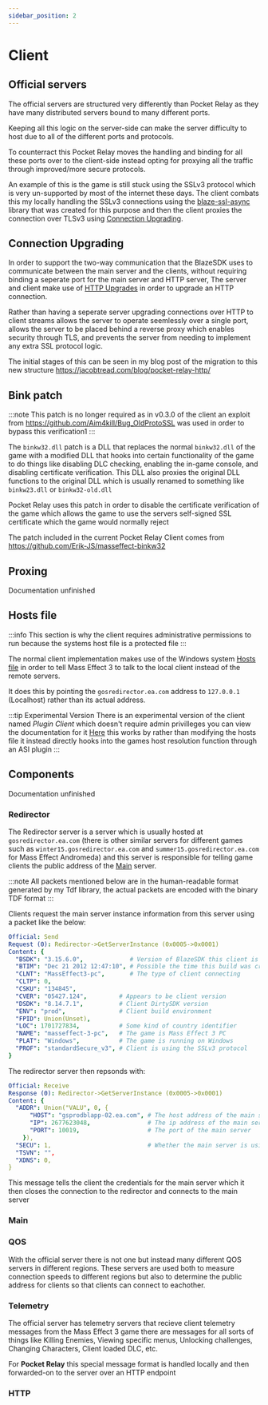 ```yaml
---
sidebar_position: 2
---
```


# Client


## Official servers

The official servers are structured very differently than Pocket Relay as they have many distributed servers bound to many different ports. 

Keeping all this logic on the server-side can make the server difficulty to host due to all of the different ports and protocols.

To counterract this Pocket Relay moves the handling and binding for all these ports over to the client-side instead opting for proxying all the traffic through improved/more secure protocols.

An example of this is the game is still stuck using the SSLv3 protocol which is very un-supported by most of the internet these days. The client combats this my locally handling the SSLv3 connections using the [blaze-ssl-async](https://github.com/jacobtread/blaze-ssl-async) library that was created for this purpose and then the client proxies the connection over TLSv3 using [Connection Upgrading](#connection-upgrading).


## Connection Upgrading

In order to support the two-way communication that the BlazeSDK uses to communicate between the main server and the clients, without requiring binding a seperate port for the main server and HTTP server, The server and client make use of [HTTP Upgrades](https://www.rfc-editor.org/rfc/rfc9110#field.upgrade) in order to upgrade an HTTP connection.

Rather than having a seperate server upgrading connections over HTTP to client streams allows the server to operate seemlessly over a single port, allows the server to be placed behind a reverse proxy which enables security through TLS, and prevents the server from needing to implement any extra SSL protocol logic.

The initial stages of this can be seen in my blog post of the migration to this new structure https://jacobtread.com/blog/pocket-relay-http/

## Bink patch

:::note 
This patch is no longer required as in v0.3.0 of the client an exploit from https://github.com/Aim4kill/Bug_OldProtoSSL was used in order to bypass this verification1
:::

The `binkw32.dll` patch is a DLL that replaces the normal `binkw32.dll` of the game with a modified DLL that hooks into certain functionality of the game to do things like disabling DLC checking, enabling the in-game console, and disabling certificate verification. This DLL also proxies the original DLL functions to the original DLL which is usually renamed to something like `binkw23.dll` or `binkw32-old.dll`

Pocket Relay uses this patch in order to disable the certificate verification of the game which allows the game to use the servers self-signed SSL certificate which the game would normally reject

The patch included in the current Pocket Relay Client comes from https://github.com/Erik-JS/masseffect-binkw32 

## Proxing

Documentation unfinished

## Hosts file

:::info
This section is why the client requires administrative permissions to run because the
systems host file is a protected file
:::

The normal client implementation makes use of the Windows system [Hosts file](https://en.wikipedia.org/wiki/Hosts_(file)) in order to tell Mass Effect 3 to talk to the local client instead of the remote servers.

It does this by pointing the `gosredirector.ea.com` address to `127.0.0.1` (Localhost) rather than its actual address.

:::tip Experimental Version
There is an experimental version of the client named _Plugin Client_ which doesn't require admin privilleges you can view the documentation for it [Here](../client/plugin-client) this works by rather than modifying the hosts file it instead directly hooks into the games host resolution function through an ASI plugin
:::

## Components

Documentation unfinished

### Redirector

The Redirector server is a server which is usually hosted at `gosredirector.ea.com` (there is other similar servers for different games such as `winter15.gosredirector.ea.com` and `summer15.gosredirector.ea.com` for Mass Effect Andromeda) and this server is responsible for telling game clients the public address of the [Main](#main) server.

:::note
All packets mentioned below are in the human-readable format generated by my Tdf library, the actual
packets are encoded with the binary TDF format
:::

Clients request the main server instance information from this server using a packet like the below:

```yaml
Official: Send
Request (0): Redirector->GetServerInstance (0x0005->0x0001)
Content: {
  "BSDK": "3.15.6.0",             # Version of BlazeSDK this client is using 
  "BTIM": "Dec 21 2012 12:47:10", # Possible the time this build was created or the BlazeSDK build time
  "CLNT": "MassEffect3-pc",       # The type of client connecting
  "CLTP": 0,
  "CSKU": "134845",
  "CVER": "05427.124",         # Appears to be client version
  "DSDK": "8.14.7.1",          # Client DirtySDK version
  "ENV": "prod",               # Client build environment 
  "FPID": Union(Unset),
  "LOC": 1701727834,           # Some kind of country identifier
  "NAME": "masseffect-3-pc",   # The game is Mass Effect 3 PC
  "PLAT": "Windows",           # The game is running on Windows
  "PROF": "standardSecure_v3", # Client is using the SSLv3 protocol
}
```

The redirector server then repsonds with:

```yaml
Official: Receive
Response (0): Redirector->GetServerInstance (0x0005->0x0001)
Content: {
  "ADDR": Union("VALU", 0, {
      "HOST": "gsprodblapp-02.ea.com", # The host address of the main server
      "IP": 2677623048,                # The ip address of the main server
      "PORT": 10019,                   # The port of the main server
    }),
  "SECU": 1,                           # Whether the main server is using SSLv3
  "TSVN": "",
  "XDNS": 0,
}
```

This message tells the client the credentials for the main server which it then closes the connection to the redirector and
connects to the main server

### Main

### QOS

With the official server there is not one but instead many different QOS servers in different regions. These servers are used both to measure connection speeds to different regions but also to determine the public address for clients so that clients can connect to eachother.

### Telemetry

The official server has telemetry servers that recieve client telemetry messages from the Mass Effect 3 game there are messages for all sorts of things like Killing Enemies, Viewing specific menus, Unlocking challenges, Changing Characters, Client loaded DLC, etc. 

For **Pocket Relay** this special message format is handled locally and then forwarded-on to the server over an HTTP endpoint

### HTTP